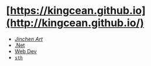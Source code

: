 # [https://kingcean.github.io](http://kingcean.github.io/)

- [_Jinchen Art_](https://jinchen.org/)
- [.Net](https://kingcean.net/)
- [Web Dev](https://kingcean.org/)
- [`sth`](https://sth.violty.com/)
